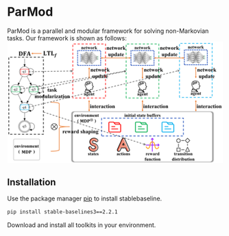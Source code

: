 # ParMod
ParMod is a parallel and modular framework for solving non-Markovian tasks. Our framework is shown as follows:
![image](https://github.com/syemichel/ParMod/blob/main/overview.png)

## Installation

Use the package manager [pip](https://pip.pypa.io/en/stable/) to install stablebaseline.

```bash
pip install stable-baselines3==2.2.1
```
Download and install all toolkits in your environment.
